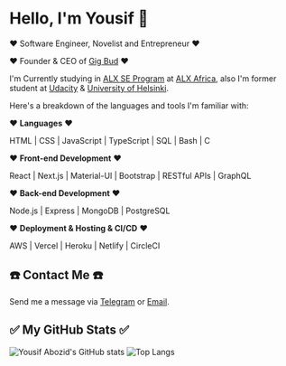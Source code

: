 # Hello, I'm Yousif 👋

:heart: Software Engineer, Novelist and Entrepreneur :heart:

:heart: Founder & CEO of [Gig Bud](https://github.com/GigBud) :heart:

I'm Currently studying in [ALX SE Program](https://www.alxafrica.com/software-engineering) at [ALX Africa](http://www.alxafrica.com), also I'm former student at [Udacity](https://udacity.com) & [University of Helsinki](https://www.helsinki.fi/en).

Here's a breakdown of the languages and tools I'm familiar with:

:heart: **Languages** :heart:

<p align="left">
HTML | CSS | JavaScript | TypeScript | SQL | Bash | C
</p>

:heart: **Front-end Development** :heart:

<p align="left">
React | Next.js | Material-UI | Bootstrap | RESTful APIs | GraphQL
</p>

:heart: **Back-end Development** :heart:

<p align="left">
Node.js | Express | MongoDB | PostgreSQL
</p>

:heart: **Deployment & Hosting & CI/CD** :heart:

<p align="left">
AWS | Vercel | Heroku | Netlify | CircleCI
</p>

## ☎️ Contact Me ☎️

Send me a message via [Telegram](https://t.me/YousifAbozid) or [Email](mailto:yousif.abozid@yahoo.com).

## ✅ My GitHub Stats ✅

![Yousif Abozid's GitHub stats](https://github-readme-stats.vercel.app/api?username=YousifAbozid&count_private=true&stars=true&include_all_commits=true&show_icons=true&theme=radical)
![Top Langs](https://github-readme-stats.vercel.app/api/top-langs/?username=YousifAbozid&layout=compact&theme=radical)
